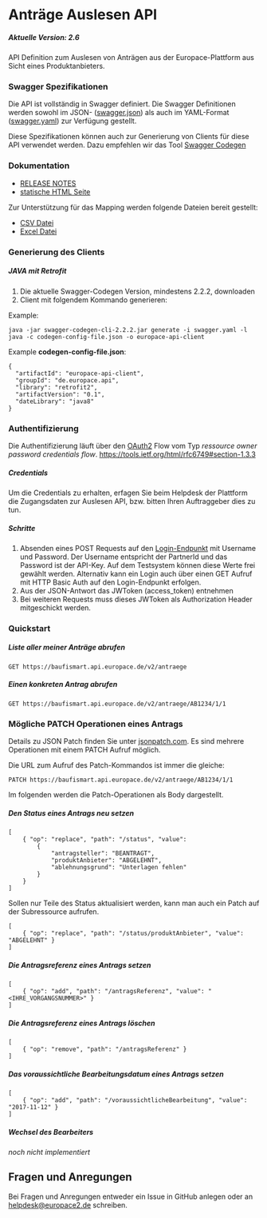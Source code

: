 # Anträge Auslesen API

##### Aktuelle Version: 2.6

API Definition zum Auslesen von Anträgen aus der Europace-Plattform aus Sicht eines Produktanbieters.

### Swagger Spezifikationen
Die API ist vollständig in Swagger definiert. Die Swagger Definitionen werden sowohl im JSON- ([swagger.json](swagger.json)) als auch im YAML-Format ([swagger.yaml](swagger.yaml)) zur Verfügung gestellt.

Diese Spezifikationen können auch zur Generierung von Clients für diese API verwendet
werden. Dazu empfehlen wir das Tool [Swagger Codegen](https://github.com/swagger-api/swagger-codegen)

### Dokumentation

 - [RELEASE NOTES](https://github.com/hypoport/antraege-auslesen-api/releases)
 - [statische HTML Seite](http://htmlpreview.github.io?https://raw.githubusercontent.com/hypoport/antraege-auslesen-api/master/Dokumentation/index.html)

Zur Unterstützung für das Mapping werden folgende Dateien bereit gestellt:
  - [CSV Datei](https://raw.githubusercontent.com/hypoport/antraege-auslesen-api/master/definitions.csv)
  - [Excel Datei](https://raw.githubusercontent.com/hypoport/antraege-auslesen-api/master/definitions.xls)

### Generierung des Clients
##### JAVA mit Retrofit

1. Die aktuelle Swagger-Codegen Version, mindestens 2.2.2, downloaden
2. Client mit folgendem Kommando generieren:

Example:

```
java -jar swagger-codegen-cli-2.2.2.jar generate -i swagger.yaml -l java -c codegen-config-file.json -o europace-api-client
```

Example **codegen-config-file.json**:

```
{
  "artifactId": "europace-api-client",
  "groupId": "de.europace.api",
  "library": "retrofit2",
  "artifactVersion": "0.1",
  "dateLibrary": "java8"
}

```

### Authentifizierung

Die Authentifizierung läuft über den [OAuth2](https://oauth.net/2/) Flow vom Typ *ressource owner password credentials flow*.
https://tools.ietf.org/html/rfc6749#section-1.3.3

##### Credentials
Um die Credentials zu erhalten, erfagen Sie beim Helpdesk der Plattform die Zugangsdaten zur Auslesen API, bzw. bitten Ihren Auftraggeber dies zu tun.

##### Schritte
1. Absenden eines POST Requests auf den [Login-Endpunkt](https://htmlpreview.github.io/?https://raw.githubusercontent.com/hypoport/antraege-auslesen-api/master/Dokumentation/index.html#_oauth2) mit Username und Password. Der Username entspricht der PartnerId und das Password ist der API-Key. Auf dem Testsystem können diese Werte frei gewählt werden. Alternativ kann ein Login auch über einen GET Aufruf mit HTTP Basic Auth auf den Login-Endpunkt erfolgen.
2. Aus der JSON-Antwort das JWToken (access_token) entnehmen
3. Bei weiteren Requests muss dieses JWToken als Authorization Header mitgeschickt werden.

### Quickstart

##### Liste aller meiner Anträge abrufen

```
GET https://baufismart.api.europace.de/v2/antraege
```

##### Einen konkreten Antrag abrufen

```
GET https://baufismart.api.europace.de/v2/antraege/AB1234/1/1
```

### Mögliche PATCH Operationen eines Antrags

Details zu JSON Patch finden Sie unter [jsonpatch.com](http://jsonpatch.com/).
Es sind mehrere Operationen mit einem PATCH Aufruf möglich.

Die URL zum Aufruf des Patch-Kommandos ist immer die gleiche:
```
PATCH https://baufismart.api.europace.de/v2/antraege/AB1234/1/1
```

Im folgenden werden die Patch-Operationen als Body dargestellt.

##### Den Status eines Antrags neu setzen

```
[
	{ "op": "replace", "path": "/status", "value":
		{
			"antragsteller": "BEANTRAGT",
			"produktAnbieter": "ABGELEHNT",
			"ablehnungsgrund": "Unterlagen fehlen"
		}
	}
]
```

Sollen nur Teile des Status aktualisiert werden, kann man auch ein Patch auf der Subressource aufrufen.
```
[
	{ "op": "replace", "path": "/status/produktAnbieter", "value": "ABGELEHNT" }
]
```

##### Die Antragsreferenz eines Antrags setzen

```
[
	{ "op": "add", "path": "/antragsReferenz", "value": "<IHRE_VORGANGSNUMMER>" }
]
```

##### Die Antragsreferenz eines Antrags löschen

```
[
	{ "op": "remove", "path": "/antragsReferenz" }
]
```

##### Das voraussichtliche Bearbeitungsdatum eines Antrags setzen

```
[
	{ "op": "add", "path": "/voraussichtlicheBearbeitung", "value": "2017-11-12" }
]
```
##### Wechsel des Bearbeiters

_noch nicht implementiert_

## Fragen und Anregungen
Bei Fragen und Anregungen entweder ein Issue in GitHub anlegen oder an [helpdesk@europace2.de](mailto:helpdesk@europace2.de) schreiben.
